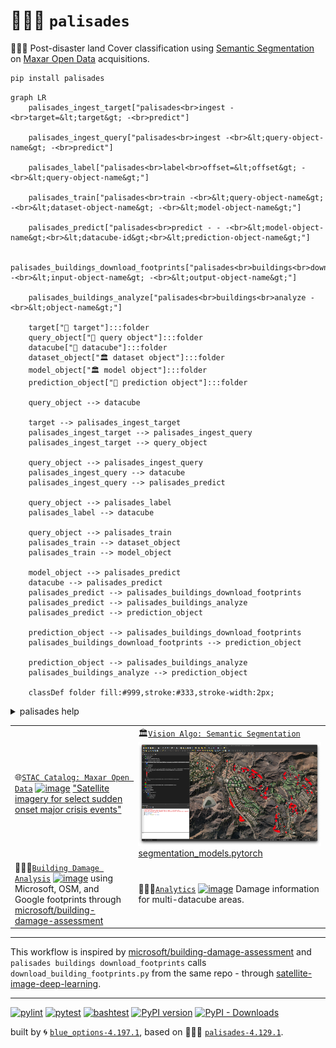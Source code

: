 # 🧑🏽‍🚒 `palisades`

🧑🏽‍🚒 Post-disaster land Cover classification using [Semantic Segmentation](https://github.com/kamangir/roofai) on [Maxar Open Data](https://github.com/kamangir/blue-geo/tree/main/blue_geo/catalog/maxar_open_data) acquisitions. 

```bash
pip install palisades
```

```mermaid
graph LR
    palisades_ingest_target["palisades<br>ingest -<br>target=&lt;target&gt; -<br>predict"]

    palisades_ingest_query["palisades<br>ingest -<br>&lt;query-object-name&gt; -<br>predict"]

    palisades_label["palisades<br>label<br>offset=&lt;offset&gt; -<br>&lt;query-object-name&gt;"]

    palisades_train["palisades<br>train -<br>&lt;query-object-name&gt; -<br>&lt;dataset-object-name&gt; -<br>&lt;model-object-name&gt;"]

    palisades_predict["palisades<br>predict - - -<br>&lt;model-object-name&gt;<br>&lt;datacube-id&gt;<br>&lt;prediction-object-name&gt;"]

    palisades_buildings_download_footprints["palisades<br>buildings<br>download_footprints -<br>&lt;input-object-name&gt; -<br>&lt;output-object-name&gt;"]

    palisades_buildings_analyze["palisades<br>buildings<br>analyze -<br>&lt;object-name&gt;"]

    target["🎯 target"]:::folder
    query_object["📂 query object"]:::folder
    datacube["🧊 datacube"]:::folder
    dataset_object["🏛️ dataset object"]:::folder
    model_object["🏛️ model object"]:::folder
    prediction_object["📂 prediction object"]:::folder

    query_object --> datacube

    target --> palisades_ingest_target
    palisades_ingest_target --> palisades_ingest_query
    palisades_ingest_target --> query_object

    query_object --> palisades_ingest_query
    palisades_ingest_query --> datacube
    palisades_ingest_query --> palisades_predict

    query_object --> palisades_label
    palisades_label --> datacube

    query_object --> palisades_train
    palisades_train --> dataset_object
    palisades_train --> model_object

    model_object --> palisades_predict
    datacube --> palisades_predict
    palisades_predict --> palisades_buildings_download_footprints
    palisades_predict --> palisades_buildings_analyze
    palisades_predict --> prediction_object

    prediction_object --> palisades_buildings_download_footprints
    palisades_buildings_download_footprints --> prediction_object

    prediction_object --> palisades_buildings_analyze
    palisades_buildings_analyze --> prediction_object

    classDef folder fill:#999,stroke:#333,stroke-width:2px;
```

<details>
<summary>palisades help</summary>

```bash
palisades \
	ingest \
	[~download,dryrun] \
	[target=<target> | <query-object-name>] \
	[~ingest | ~copy_template,dryrun,overwrite,scope=<scope>,upload] \
	[predict,count=<count>,~tag] \
	[device=<device>,profile=<profile>,upload] \
	[-|<model-object-name>] \
	[~download_footprints | country_code=<iso-code>,country_name=<country-name>,overwrite,source=<source>] \
	[~analyze | buffer=<buffer>,count=<count>]
 . ingest <target>.
   target: Brown-Mountain-Truck-Trail | Brown-Mountain-Truck-Trail-all | Brown-Mountain-Truck-Trail-test | Palisades-Maxar | Palisades-Maxar-test
   scope: all + metadata + raster + rgb + rgbx + <.jp2> + <.tif> + <.tiff>
      all: ALL files.
      metadata (default): any < 1 MB.
      raster: all raster.
      rgb: rgb.
      rgbx: rgb and what is needed to build rgb.
      <suffix>: any *<suffix>.
   device: cpu | cuda
   profile: FULL | DECENT | QUICK | DEBUG | VALIDATION
   country-name: for Microsoft, optional, overrides <iso-code>.
   iso-code: Country Alpha2 ISO code: https://en.wikipedia.org/wiki/List_of_ISO_3166_country_codes
      Canada: CA
      US: US
   source: microsoft | osm | google
   calls: https://github.com/microsoft/building-damage-assessment/blob/main/download_building_footprints.py
   buffer: in meters.
```
```bash
palisades \
	label \
	[download,offset=<offset>] \
	[~download,dryrun,~QGIS,~rasterize,~sync,upload] \
	[.|<query-object-name>]
 . label <query-object-name>.
```
```bash
palisades \
	train \
	[dryrun,~download,review] \
	[.|<query-object-name>] \
	[count=<10000>,dryrun,upload] \
	[-|<dataset-object-name>] \
	[device=<device>,dryrun,profile=<profile>,upload,epochs=<5>] \
	[-|<model-object-name>]
 . train palisades.
   device: cpu | cuda
   profile: FULL | DECENT | QUICK | DEBUG | VALIDATION
```
```bash
palisades \
	predict \
	[~tag] \
	[~ingest | ~copy_template,dryrun,overwrite,scope=<scope>,upload] \
	[device=<device>,profile=<profile>,upload] \
	[-|<model-object-name>] \
	[.|<datacube-id>] \
	[-|<prediction-object-name>] \
	[~download_footprints | country_code=<iso-code>,country_name=<country-name>,overwrite,source=<source>] \
	[~analyze | buffer=<buffer>,count=<count>]
 . <datacube-id> -<model-object-name>-> <prediction-object-name>
   device: cpu | cuda
   profile: FULL | DECENT | QUICK | DEBUG | VALIDATION
   country-name: for Microsoft, optional, overrides <iso-code>.
   iso-code: Country Alpha2 ISO code: https://en.wikipedia.org/wiki/List_of_ISO_3166_country_codes
      Canada: CA
      US: US
   source: microsoft | osm | google
   calls: https://github.com/microsoft/building-damage-assessment/blob/main/download_building_footprints.py
   buffer: in meters.
```

</details>

|   |   |
| --- | --- |
| 🌐[`STAC Catalog: Maxar Open Data`](https://github.com/kamangir/blue-geo/tree/main/blue_geo/catalog/maxar_open_data) [![image](https://github.com/kamangir/assets/blob/main/blue-geo/Maxar-Open-Datacube.png?raw=true)](https://github.com/kamangir/blue-geo/tree/main/blue_geo/catalog/maxar_open_data) ["Satellite imagery for select sudden onset major crisis events"](https://www.maxar.com/open-data/) | 🏛️[`Vision Algo: Semantic Segmentation`](https://github.com/kamangir/palisades/blob/main/palisades/docs/step-by-step.md) [![image](https://github.com/kamangir/assets/raw/main/palisades/prediction-lres.png?raw=true)](https://github.com/kamangir/palisades/blob/main/palisades/docs/step-by-step.md) [segmentation_models.pytorch](https://github.com/qubvel-org/segmentation_models.pytorch) |
| 🧑🏽‍🚒[`Building Damage Analysis`](https://github.com/kamangir/palisades/blob/main/palisades/docs/building-analysis.md) [![image](https://github.com/kamangir/assets/blob/main/palisades/building-analysis-5.png?raw=true)](https://github.com/kamangir/palisades/blob/main/palisades/docs/building-analysis.md) using Microsoft, OSM, and Google footprints through [microsoft/building-damage-assessment](https://github.com/microsoft/building-damage-assessment) | 🧑🏽‍🚒[`Analytics`](https://github.com/kamangir/palisades/blob/main/palisades/docs/damage-analytics.md) [![image](https://github.com/kamangir/assets/blob/main/palisades/building-analysis-2.png?raw=true)](https://github.com/kamangir/palisades/blob/main/palisades/docs/damage-analytics.md) Damage information for multi-datacube areas. |

---

This workflow is inspired by [microsoft/building-damage-assessment](https://github.com/microsoft/building-damage-assessment) and `palisades buildings download_footprints` calls `download_building_footprints.py` from the same repo - through [satellite-image-deep-learning](https://www.satellite-image-deep-learning.com/p/building-damage-assessment).

---


[![pylint](https://github.com/kamangir/palisades/actions/workflows/pylint.yml/badge.svg)](https://github.com/kamangir/palisades/actions/workflows/pylint.yml) [![pytest](https://github.com/kamangir/palisades/actions/workflows/pytest.yml/badge.svg)](https://github.com/kamangir/palisades/actions/workflows/pytest.yml) [![bashtest](https://github.com/kamangir/palisades/actions/workflows/bashtest.yml/badge.svg)](https://github.com/kamangir/palisades/actions/workflows/bashtest.yml) [![PyPI version](https://img.shields.io/pypi/v/palisades.svg)](https://pypi.org/project/palisades/) [![PyPI - Downloads](https://img.shields.io/pypi/dd/palisades)](https://pypistats.org/packages/palisades)

built by 🌀 [`blue_options-4.197.1`](https://github.com/kamangir/awesome-bash-cli), based on 🧑🏽‍🚒 [`palisades-4.129.1`](https://github.com/kamangir/palisades).
